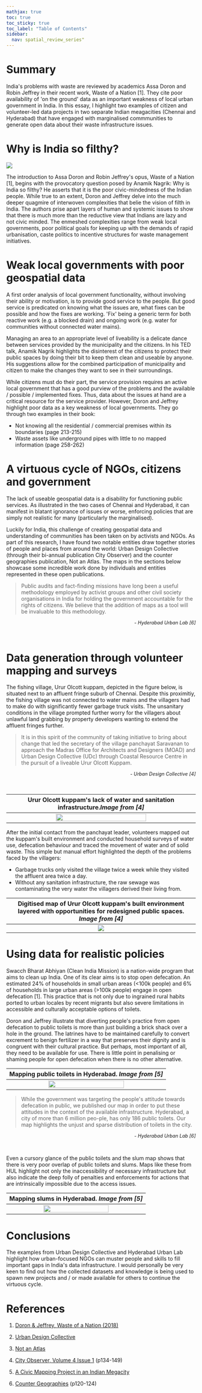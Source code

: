 ```yaml
---
mathjax: true
toc: true
toc_sticky: true
toc_label: "Table of Contents"
sidebar:
  nav: spatial_review_series"
---
```


# Summary
India's problems with waste are reviewed by academics Assa Doron and Robin Jeffrey in their recent work, Waste of a Nation [1]. They cite poor availability of 'on the ground' data as an important weakness of local urban government in India. In this essay, I highlight two examples of citizen and volunteer-led data projects in two separate Indian meagacities (Chennai and Hyderabad) that have engaged with marginalised commmunities to generate open data about their waste infrastructure issues. 

# Why is India so filthy?
[![](https://img.youtube.com/vi/tf1VA5jqmRo/0.jpg)](https://www.youtube.com/watch?v=tf1VA5jqmRo)


The introduction to Assa Doron and Robin Jeffrey's opus, Waste of a Nation [1], begins with the provocatory question posed by Anamik Nagrik: Why is India so filthy? He asserts that it is the poor civic-mindedness of the Indian people. While true to an extent, Doron and Jeffrey delve into the much deeper quagmire of interwoven complexities that belie the vision of filth in India. The authors prise apart layers of human and systemic issues to show that there is much more than the reductive view that Indians are lazy and not civic minded. The enmeshed complexities range from weak local governments, poor political goals for keeping up with the demands of rapid urbanisation, caste politics to incentive structures for  waste management initiatives. 

# Weak local governments with poor geospatial data

A first order analysis of local government functionality, without involving their ability or motivation, is to provide good service to the people. But good service is predicated on knowing what the issues are, what fixes can be possible and how the fixes are working. 'Fix' being a generic term for both reactive work (e.g. a blocked drain) and ongoing work (e.g. water for communities without connected water mains). 

Managing an area to an appropriate level of liveability is a delicate dance between services provided by the municipality and the citizens. In his TED talk, Anamik Nagrik highlights the disinterest of the citizens to protect their public spaces by doing their bit to keep them clean and useable by anyone. His suggestions allow for the combined participation of municipality and citizen to make the changes they want to see in their surroundings. 

While citizens must do their part, the service provision requires an active local government that has a good purview of the problems and the available / possible / implemented fixes. Thus, data about the issues at hand are a critical resource for the service provider. However, Doron and Jeffrey highlight poor data as a key weakness of local governments. They go through two examples in their book:

- Not knowing all the residential / commercial premises within its boundaries (page 213-215)
- Waste assets like underground pipes with little to no mapped information (page 258-262)

# A virtuous cycle of NGOs, citizens and government

The lack of useable geospatial data is a disability for functioning public services. As illustrated in the two cases of Chennai and Hyderabad, it can manifest in blatant ignorance of issues or worse, enforcing policies that are simply not realistic for many (particularly the marginalised). 

Luckily for India, this challenge of creating geospatial data and understanding of communities has been taken on by activists and NGOs. As part of this research, I have found two notable entities draw together stories of people and places from around the world: Urban Design Collective (through their bi-annual publication City Observer) and the counter geographies publication, Not an Atlas. The maps in the sections below showcase some incredible work done by individuals and entities represented in these open publications. 

> Public audits and fact-finding missions have long been a useful methodology employed by activist groups and other civil society organisations in India for holding the government accountable for the rights of citizens. We believe that the addition of maps as a tool will be invaluable to this methodology.

<p style='font-size: 90%; text-align: right; font-style:italic;'>
- Hyderabad Urban Lab [6]
</p>
<br>

# Data generation through volunteer mapping and surveys

The fishing village, Urur Olcott kuppam, depicted in the figure below, is situated next to an affluent fringe suburb of Chennai. Despite this proximitiy, the fishing village was not  connected to water mains and the villagers had to make do with significantly fewer garbage truck visits.  The unsanitary conditions in the village prompted further worry for the villagers about unlawful land grabbing by property developers wanting to extend the affluent fringes further. 

> It is in this spirit of the community of taking initiative to bring about change that led the secretary of the village panchayat Saravanan to approach the Madras Office for Architects and Designers (MOAD) and Urban Design Collective (UDc) through Coastal Resource Centre in the pursuit of a liveable Urur Olcott Kuppam.

<p style='font-size: 90%; text-align: right; font-style:italic;'>
- Urban Design Collective [4]
</p>
<br>

| Urur Olcott kuppam's lack of water and sanitation infrastructure._Image from [4]_ |
|:--:|
| <img src="/images/2020-07-28-geospatial-data-of-waste-in-india/urur-olcott-picture.png" style="width:70%">|


After the initial contact from the panchayat leader, volunteers mapped out the kuppam's built environment and conducted household surveys of water use, defecation behaviour and traced the movement of water and of solid waste. This simple but manual effort highlighted the depth of the problems faced by the villagers: 

- Garbage trucks only visited the village twice a week while they visited the affluent area twice a day.
- Without any sanitation infrastructure, the raw sewage was contaminating the very water the villagers derived their living from.

|Digitised map of Urur Olcott kuppam's built environment layered with opportunities for redesigned public spaces. _Image from [4]_ |
|:--:|
| <img src="../images/2020-07-28-geospatial-data-of-waste-in-india/urur-olcott-mapping.png">|


# Using data for realistic policies

Swacch Bharat Abhiyan (Clean India Mission) is a nation-wide program that aims to clean up India. One of its clear aims is to stop open defecation. An estimated 24% of households in small urban areas (<100k people) and 6% of households in large urban areas (>100k people) engage in open defecation [1]. This practice that is not only due to ingrained rural habits ported to urban locales by recent migrants but also severe limitations in accessible and culturally acceptable options of toilets. 

Doron and Jeffrey illustrate that diverting people's practice from open defecation to public toilets is more than just building a brick shack over a hole in the ground. The latrines have to be maintained carefully to convert excrement to benign fertilizer in a way that preserves their dignity and is congruent with their cultural practice. But perhaps, most important of all, they need to be available for use. There is little point in penalising or shaming people for open defecation when there is no other alternative. 


| Mapping public toilets in Hyderabad. _Image from [5]_|
|:--:|
| <img src="../images/2020-07-28-geospatial-data-of-waste-in-india/public-toilets-hul.png" style="width:70%">|


> While the government was targeting the people's attitude towards defecation in public, we published our map in order to put these attitudes in the context of the available infrastructure. Hyderabad, a city of more than 6 million peo-ple, has only 186 public toilets. Our map highlights the unjust and sparse distribution of toilets in the city.
<p style='font-size: 90%; text-align: right; font-style:italic;'>
- Hyderabad Urban Lab [6]
</p>
<br>

Even a cursory glance of the public toilets and the slum map shows that there is very poor overlap of public toilets and slums. Maps like these from HUL highlight not only the inaccessibility of necessary infrastructure but also indicate the deep folly of penalties and enforcements for actions that are intrinsically impossible due to the access issues. 


| Mapping slums in Hyderabad. _Image from [5]_|
|:--:|
| <img src="../images/2020-07-28-geospatial-data-of-waste-in-india/slumscapes.png" style="width:70%">|


# Conclusions
The examples from Urban Design Collective and Hyderabad Urban Lab highlight how urban-focused NGOs can muster people and skills to fill important gaps in India's data infrastructure. I would personally be very keen to find out how the collected datasets and knowledge is being used to spawn new projects and / or made available for others to continue the virtuous cycle. 

# References

1. [Doron & Jeffrey, Waste of a Nation (2018)](https://www.amazon.com/Waste-Nation-Garbage-Growth-India-ebook/dp/B07B874C22/)

2. [Urban Design Collective](http://urbandesigncollective.org/)

3. [Not an Atlas](https://notanatlas.org/)

4. [City Observer, Volume 4 Issue 1](https://issuu.com/urbandesigncollective/docs/city_observer_volume_4_issue_1) (p134-149)

5. [A Civic Mapping Project in an Indian Megacity](https://notanatlas.org/maps/a-civic-mapping-project-in-an-indian-megacity/)

6. [Counter Geographies](https://www.transcript-verlag.de/shopMedia/openaccess/pdf/oa9783839445198.pdf) (p120-124)

